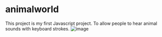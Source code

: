 # animalworld
This project is my first Javascript project. To allow people to hear animal sounds with keyboard strokes. 
![image](https://github.com/zenagrams/animalworld/assets/110210132/763694c8-747f-45a6-8d51-c2ec9a75b9eb)
